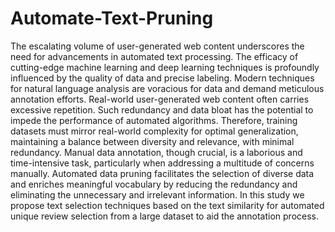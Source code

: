 # Automate-Text-Pruning
  The escalating volume of user-generated web content underscores the need for advancements in automated text processing. The efficacy of cutting-edge machine learning and deep learning techniques is profoundly influenced by the quality of data and precise labeling. Modern techniques for natural language analysis are voracious for data and demand meticulous annotation efforts. Real-world user-generated web content often carries excessive repetition. Such redundancy and data bloat has the potential to impede the performance of automated algorithms. Therefore, training datasets must mirror real-world complexity for optimal generalization, maintaining a balance between diversity and relevance, with minimal redundancy. Manual data annotation, though crucial, is a laborious and time-intensive task, particularly when addressing a multitude of concerns manually. Automated data pruning facilitates the selection of diverse data and enriches meaningful vocabulary by reducing the redundancy and eliminating the unnecessary and irrelevant information. In this study we propose text selection techniques based on the text similarity for automated unique review selection from a large dataset to aid the annotation process.
